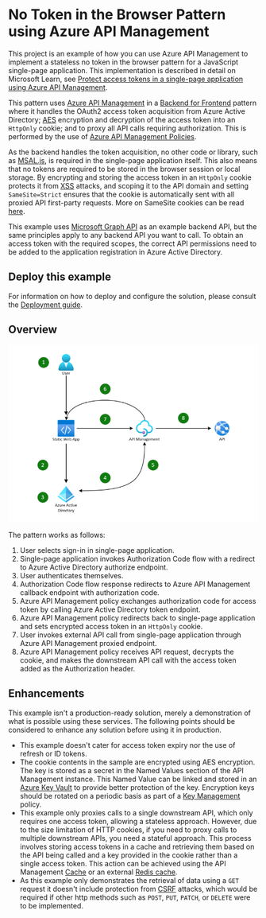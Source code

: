 # No Token in the Browser Pattern using Azure API Management

This project is an example of how you can use Azure API Management to implement a stateless no token in the browser pattern for a JavaScript single-page application.  This implementation is described in detail on Microsoft Learn, see [Protect access tokens in a single-page application using Azure API Management](https://learn.microsoft.com/azure/architecture/guide/web/secure-single-page-application-authorization).

This pattern uses [Azure API Management](https://azure.microsoft.com/products/api-management) in a [Backend for Frontend](https://learn.microsoft.com/azure/architecture/patterns/backends-for-frontends) pattern where it handles the OAuth2 access token acquisition from Azure Active Directory; [AES](https://en.wikipedia.org/wiki/Advanced_Encryption_Standard) encryption and decryption of the access token into an `HttpOnly` cookie; and to proxy all API calls requiring authorization. This is performed by the use of [Azure API Management Policies](https://learn.microsoft.com/azure/api-management/api-management-howto-policies).

As the backend handles the token acquisition, no other code or library, such as [MSAL.js](https://github.com/AzureAD/microsoft-authentication-library-for-js), is required in the single-page application itself. This also means that no tokens are required to be stored in the browser session or local storage. By encrypting and storing the access token in an `HttpOnly` cookie protects it from [XSS](https://owasp.org/www-community/attacks/xss/) attacks, and scoping it to the API domain and setting `SameSite=Strict` ensures that the cookie is automatically sent with all proxied API first-party requests. More on SameSite cookies can be read [here](https://developer.mozilla.org/docs/Web/HTTP/Headers/Set-Cookie/SameSite).

This example uses [Microsoft Graph API](https://learn.microsoft.com/graph/api/overview?view=graph-rest-1.0) as an example backend API, but the same principles apply to any backend API you want to call. To obtain an access token with the required scopes, the correct API permissions need to be added to the application registration in Azure Active Directory.

## Deploy this example

For information on how to deploy and configure the solution, please consult the [Deployment guide](docs/deployment-guide.md).

## Overview

![Pattern Architecture](docs/images/no-token-in-the-browser.png)

The pattern works as follows:

1. User selects sign-in in single-page application.
2. Single-page application invokes Authorization Code flow with a redirect to Azure Active Directory authorize endpoint.
3. User authenticates themselves.
4. Authorization Code flow response redirects to Azure API Management callback endpoint with authorization code.
5. Azure API Management policy exchanges authorization code for access token by calling Azure Active Directory token endpoint.
6. Azure API Management policy redirects back to single-page application and sets encrypted access token in an `HttpOnly` cookie.
7. User invokes external API call from single-page application through Azure API Management proxied endpoint.
8. Azure API Management policy receives API request, decrypts the cookie, and makes the downstream API call with the access token added as the Authorization header.

## Enhancements

This example isn't a production-ready solution, merely a demonstration of what is possible using these services. The following points should be considered to enhance any solution before using it in production.

- This example doesn't cater for access token expiry nor the use of refresh or ID tokens.
- The cookie contents in the sample are encrypted using AES encryption. The key is stored as a secret in the Named Values section of the API Management instance. This Named Value can be linked and stored in an [Azure Key Vault](https://azure.microsoft.com/services/key-vault/) to provide better protection of the key. Encryption keys should be rotated on a periodic basis as part of a [Key Management](https://en.wikipedia.org/wiki/Key_management) policy.
- This example only proxies calls to a single downstream API, which only requires one access token, allowing a stateless approach. However, due to the size limitation of HTTP cookies, if you need to proxy calls to multiple downstream APIs, you need a stateful approach. This process involves storing access tokens in a cache and retrieving them based on the API being called and a key provided in the cookie rather than a single access token. This action can be achieved using the API Management [Cache](https://learn.microsoft.com/azure/api-management/api-management-howto-cache) or an external [Redis cache](https://learn.microsoft.com/azure/api-management/api-management-howto-cache-external).
- As this example only demonstrates the retrieval of data using a `GET` request it doesn't include protection from [CSRF](https://owasp.org/www-community/attacks/csrf) attacks, which would be required if other http methods such as `POST`, `PUT`, `PATCH`, or `DELETE` were to be implemented.
